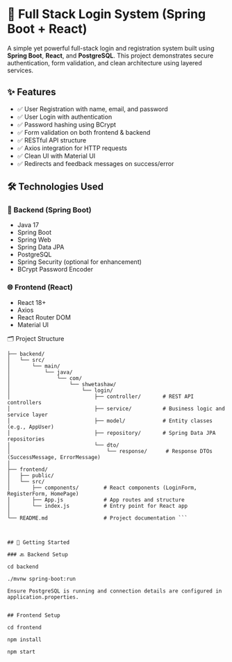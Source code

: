 # 🔐 Full Stack Login System (Spring Boot + React)

A simple yet powerful full-stack login and registration system built using **Spring Boot**, **React**, and **PostgreSQL**. This project demonstrates secure authentication, form validation, and clean architecture using layered services.

## ✨ Features

- ✅ User Registration with name, email, and password
- ✅ User Login with authentication
- ✅ Password hashing using BCrypt
- ✅ Form validation on both frontend & backend
- ✅ RESTful API structure
- ✅ Axios integration for HTTP requests
- ✅ Clean UI with Material UI
- ✅ Redirects and feedback messages on success/error

## 🛠️ Technologies Used

### 🔧 Backend (Spring Boot)
- Java 17
- Spring Boot
- Spring Web
- Spring Data JPA
- PostgreSQL
- Spring Security (optional for enhancement)
- BCrypt Password Encoder

### 🌐 Frontend (React)
- React 18+
- Axios
- React Router DOM
- Material UI

  
🗂️ Project Structure

``` project-root/
├── backend/
│   └── src/
│       └── main/
│           └── java/
│               └── com/
│                   └── shwetashaw/
│                       └── login/
│                           ├── controller/       # REST API controllers
│                           ├── service/          # Business logic and service layer
│                           ├── model/            # Entity classes (e.g., AppUser)
│                           ├── repository/       # Spring Data JPA repositories
│                           └── dto/
│                               └── response/      # Response DTOs (SuccessMessage, ErrorMessage)
│
├── frontend/
│   ├── public/
│   └── src/
│       ├── components/        # React components (LoginForm, RegisterForm, HomePage)
│       ├── App.js             # App routes and structure
│       └── index.js           # Entry point for React app
│
└── README.md                  # Project documentation ```



## 🚀 Getting Started

### 🔙 Backend Setup

cd backend

./mvnw spring-boot:run

Ensure PostgreSQL is running and connection details are configured in application.properties.


## Frontend Setup

cd frontend

npm install

npm start
